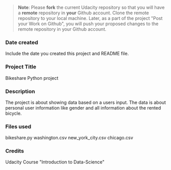 >**Note**: Please **fork** the current Udacity repository so that you will have a **remote** repository in **your** Github account. Clone the remote repository to your local machine. Later, as a part of the project "Post your Work on Github", you will push your proposed changes to the remote repository in your Github account.

### Date created
Include the date you created this project and README file.

### Project Title
Bikeshare Python project

### Description
The project is about showing data based on a users input. The data is about personal user information like gender and all information about the rented bicycle.

### Files used
bikeshare.py
washington.csv
new_york_city.csv
chicago.csv

### Credits
Udacity Course "Introduction to Data-Science"
